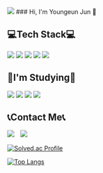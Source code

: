 <img src="https://capsule-render.vercel.app/api?type=waving&color=auto&height=200&section=header&text=Youngeun%20Jun&fontSize=90" />
### Hi, I'm Youngeun Jun 👋

## 💻Tech Stack💻
<!-- <img src="https://img.shields.io/badge/C-2E2E2E?style=flat&logo=C&logoColor=white"/></a> -->
<img src="https://img.shields.io/badge/Python-0040FF?style=flat&logo=Python&logoColor=white"/></a>
<img src="https://img.shields.io/badge/Java-007396?style=flat&logo=Java&logoColor=white"/></a>
<img src="https://img.shields.io/badge/JavaScript-dbab09?style=flat&logo=javascript&logoColor=white"/></a>
<img src="https://img.shields.io/badge/HTML-e34f26?style=flat&logo=html5&logoColor=white"/></a>
<img src="https://img.shields.io/badge/CSS-1572b6?style=flat&logo=css3&logoColor=white"/></a>


## 📖I'm Studying📖
<img src="https://img.shields.io/badge/java-007396?style=flat&logo=Java&logoColor=white"/></a>
<img src="https://img.shields.io/badge/JavaScript-dbab09?style=flat&logo=javascript&logoColor=white"/></a>
<img src="https://img.shields.io/badge/React-61dafb?style=flat&logo=react&logoColor=white"/></a>
<img src="https://img.shields.io/badge/Figma-FF4500?style=flat&logo=Figma&logoColor=white"/></a>





## 📞Contact Me📞
<a href="mailto:yeon0isj@gmail.com"><img src="https://img.shields.io/badge/Gmail-2E2E2E?style=flat-square&logo=Gmail&logoColor=white&link=mailto:tarabin49@gmail.com"/></a>
<a href="https://www.instagram.com/oieunn__/">
    <img 
        src="http://img.shields.io/badge/-Instagram-F6CEF5?style=flat&logo=Instagram&link=https://www.instagram.com/oieunn__/"
        style="height : auto; margin-left : 10px; margin-right : 10px;"/>
</a>
<!-- <a href="https://velog.io/@본인벨로그아이디">
    <img 
        src="http://img.shields.io/badge/-쓰고싶은텍스트-배경색(ex.222222)?style=flat&logo=아이콘명(ex.Vector Logo Zone)&link=https://velog.io/@본인벨로그아이디"
        style="height : auto; margin-left : 10px; margin-right : 10px;"/>
</a> -->

[![Solved.ac Profile](http://mazassumnida.wtf/api/v2/generate_badge?boj=nara085)](https://solved.ac/nara085/)

[![Top Langs](https://github-readme-stats.vercel.app/api/top-langs/?username=Junyewdd&layout=compact&theme=slateorange&langs_count=5)](https://github.com/anuraghazra/github-readme-stats)




<!--
**Junyewdd/Junyewdd** is a ✨ _special_ ✨ repository because its `README.md` (this file) appears on your GitHub profile.

Here are some ideas to get you started:

- 🔭 I’m currently working on ...
- 🌱 I’m currently learning ...
- 👯 I’m looking to collaborate on ...
- 🤔 I’m looking for help with ...
- 💬 Ask me about ...
- 📫 How to reach me: ...
- 😄 Pronouns: ...
- ⚡ Fun fact: ...
-->
